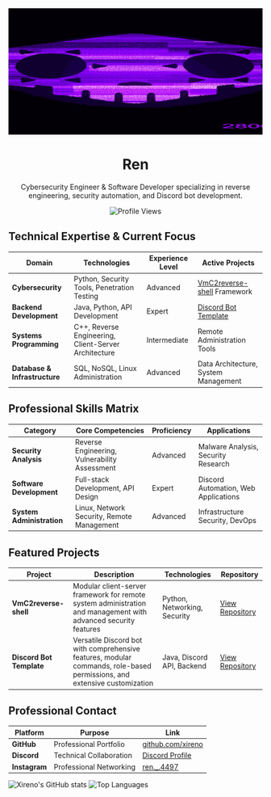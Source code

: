 <img src="banner_stretched.gif" alt="Banner" style="width:100%; height:250px; object-fit:cover;">

<h1 align="center">Ren</h1>

<p align="center">
  Cybersecurity Engineer & Software Developer specializing in reverse engineering, security automation, and Discord bot development.
</p>

<p align="center">
  <img src="https://komarev.com/ghpvc/?username=xireno&color=blueviolet" alt="Profile Views">
</p>

## Technical Expertise & Current Focus

| **Domain** | **Technologies** | **Experience Level** | **Active Projects** |
|------------|------------------|---------------------|---------------------|
| **Cybersecurity** | Python, Security Tools, Penetration Testing | Advanced | [VmC2reverse-shell](https://github.com/xireno/vmc2) Framework |
| **Backend Development** | Java, Python, API Development | Expert | [Discord Bot Template](https://github.com/xireno/discord-bot-template) |
| **Systems Programming** | C++, Reverse Engineering, Client-Server Architecture | Intermediate | Remote Administration Tools |
| **Database & Infrastructure** | SQL, NoSQL, Linux Administration | Advanced | Data Architecture, System Management |

## Professional Skills Matrix

| **Category** | **Core Competencies** | **Proficiency** | **Applications** |
|--------------|----------------------|-----------------|------------------|
| **Security Analysis** | Reverse Engineering, Vulnerability Assessment | Advanced | Malware Analysis, Security Research |
| **Software Development** | Full-stack Development, API Design | Expert | Discord Automation, Web Applications |
| **System Administration** | Linux, Network Security, Remote Management | Advanced | Infrastructure Security, DevOps |

## Featured Projects

| **Project** | **Description** | **Technologies** | **Repository** |
|-------------|-----------------|------------------|----------------|
| **VmC2reverse-shell** | Modular client-server framework for remote system administration and management with advanced security features | Python, Networking, Security | [View Repository](https://github.com/xireno/vmc2) |
| **Discord Bot Template** | Versatile Discord bot with comprehensive features, modular commands, role-based permissions, and extensive customization | Java, Discord API, Backend | [View Repository](https://github.com/xireno/discord-bot-template) |

## Professional Contact

| **Platform** | **Purpose** | **Link** |
|--------------|-------------|----------|
| **GitHub** | Professional Portfolio | [github.com/xireno](https://github.com/xireno) |
| **Discord** | Technical Collaboration | [Discord Profile](https://discordapp.com/users/957578507649683457) |
| **Instagram** | Professional Networking | [ren._.4497](https://instagram.com/ren._.4497) |

![Xireno's GitHub stats](https://github-readme-stats.vercel.app/api?username=xireno&show_icons=true&theme=radical)
![Top Languages](https://github-readme-stats.vercel.app/api/top-langs/?username=xireno&layout=compact&theme=radical)
